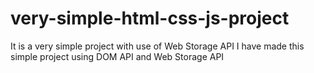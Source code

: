 # very-simple-html-css-js-project
It is a very simple project with use of Web Storage API
I have made this simple project using DOM API and Web Storage API
